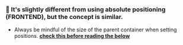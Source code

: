 ### 🍊 It's slightly different from using absolute positioning (FRONTEND), but the concept is similar.

-  Always be mindful of the size of the parent container when setting positions.  **[check this before reading the below](./z_DRAW_line_0.md)**


<br>
<br>
